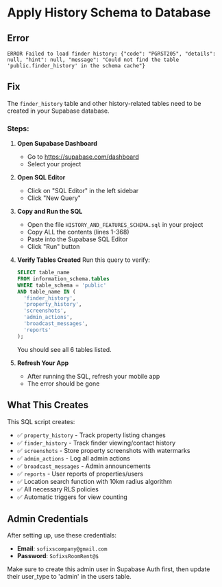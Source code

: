 # Apply History Schema to Database

## Error
```
ERROR Failed to load finder history: {"code": "PGRST205", "details": null, "hint": null, "message": "Could not find the table 'public.finder_history' in the schema cache"}
```

## Fix

The `finder_history` table and other history-related tables need to be created in your Supabase database.

### Steps:

1. **Open Supabase Dashboard**
   - Go to https://supabase.com/dashboard
   - Select your project

2. **Open SQL Editor**
   - Click on "SQL Editor" in the left sidebar
   - Click "New Query"

3. **Copy and Run the SQL**
   - Open the file `HISTORY_AND_FEATURES_SCHEMA.sql` in your project
   - Copy ALL the contents (lines 1-368)
   - Paste into the Supabase SQL Editor
   - Click "Run" button

4. **Verify Tables Created**
   Run this query to verify:
   ```sql
   SELECT table_name 
   FROM information_schema.tables 
   WHERE table_schema = 'public' 
   AND table_name IN (
     'finder_history', 
     'property_history', 
     'screenshots', 
     'admin_actions', 
     'broadcast_messages', 
     'reports'
   );
   ```

   You should see all 6 tables listed.

5. **Refresh Your App**
   - After running the SQL, refresh your mobile app
   - The error should be gone

## What This Creates

This SQL script creates:
- ✅ `property_history` - Track property listing changes
- ✅ `finder_history` - Track finder viewing/contact history
- ✅ `screenshots` - Store property screenshots with watermarks
- ✅ `admin_actions` - Log all admin actions
- ✅ `broadcast_messages` - Admin announcements
- ✅ `reports` - User reports of properties/users
- ✅ Location search function with 10km radius algorithm
- ✅ All necessary RLS policies
- ✅ Automatic triggers for view counting

## Admin Credentials

After setting up, use these credentials:
- **Email**: `sofixscompany@gmail.com`
- **Password**: `SofixsRoomRent@$`

Make sure to create this admin user in Supabase Auth first, then update their user_type to 'admin' in the users table.
